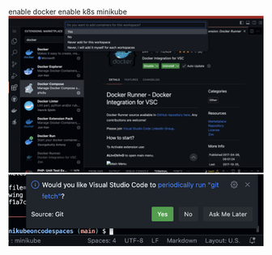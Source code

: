 enable docker
enable k8s minikube
![alt text](/Resources/extensions.png)
![alt text](/Resources/git-fetch.png)